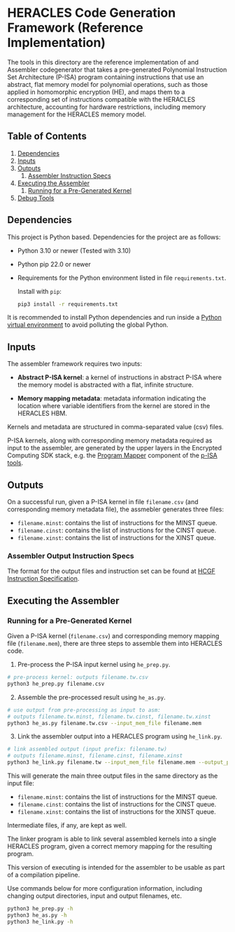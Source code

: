# HERACLES Code Generation Framework (Reference Implementation)

The tools in this directory are the reference implementation of and Assembler codegenerator that takes a pre-generated Polynomial Instruction Set Architecture (P-ISA) program containing instructions that use an abstract, flat memory model for polynomial operations, such as those applied in homomorphic encryption (HE), and maps them to a corresponding set of instructions compatible with the HERACLES architecture, accounting for hardware restrictions, including memory management for the HERACLES memory model.

## Table of Contents
1. [Dependencies](#dependencies)
2. [Inputs](#as_inputs)
3. [Outputs](#as_outputs)
   1. [Assembler Instruction Specs](#asm_specs)
4. [Executing the Assembler](#executing_asm)
   1. [Running for a Pre-Generated Kernel](#executing_single)
5. [Debug Tools](./debug_tools/README.md)

## Dependencies <a name="dependencies"></a>

This project is Python based. Dependencies for the project are as follows:

- Python 3.10 or newer (Tested with 3.10)
- Python pip 22.0 or newer
- Requirements for the Python environment listed in file `requirements.txt`.

  Install with `pip`:

  ```bash
  pip3 install -r requirements.txt
  ```

It is recommended to install Python dependencies and run inside a [Python virtual environment](https://virtualenv.pypa.io/en/stable/index.html) to avoid polluting the global Python.

## Inputs <a name="as_inputs"></a>

The assembler framework requires two inputs:

- **Abstract P-ISA kernel**: a kernel of instructions in abstract P-ISA where the memory model is abstracted with a flat, infinite structure.

- **Memory mapping metadata**: metadata information indicating the location where variable identifiers from the kernel are stored in the HERACLES HBM.

Kernels and metadata are structured in comma-separated value (csv) files.

P-ISA kernels, along with corresponding memory metadata required as input to the assembler, are generated by the upper layers in the Encrypted Computing SDK stack, e.g. the [Program Mapper](../../README.md#encrypted-computing-sdk-phase-1-components-and-tasks) component of the [p-ISA tools](../../p-isa_tools).

## Outputs <a name="as_outputs"></a>

On a successful run, given a P-ISA kernel in file `filename.csv` (and corresponding memory metadata file), the assmebler generates three files:

- `filename.minst`: contains the list of instructions for the MINST queue.
- `filename.cinst`: contains the list of instructions for the CINST queue.
- `filename.xinst`: contains the list of instructions for the XINST queue.

### Assembler Output Instruction Specs <a name="asm_specs"></a>

The format for the output files and instruction set can be found at [HCGF Instruction Specification](docsrc/specs.md).

## Executing the Assembler <a name="executing_asm"></a>
### Running for a Pre-Generated Kernel <a name="executing_single"></a>

Given a P-ISA kernel (`filename.csv`) and corresponding memory mapping file (`filename.mem`), there are three steps to assemble them into HERACLES code.

1. Pre-process the P-ISA input kernel using `he_prep.py`.

```bash
# pre-process kernel: outputs filename.tw.csv
python3 he_prep.py filename.csv
```

2. Assemble the pre-processed result using `he_as.py`.

```bash
# use output from pre-processing as input to asm:
# outputs filename.tw.minst, filename.tw.cinst, filename.tw.xinst
python3 he_as.py filename.tw.csv --input_mem_file filename.mem
```

3. Link the assembler output into a HERACLES program using `he_link.py`.

```bash
# link assembled output (input prefix: filename.tw)
# outputs filename.minst, filename.cinst, filename.xinst
python3 he_link.py filename.tw --input_mem_file filename.mem --output_prefix filename
```

This will generate the main three output files in the same directory as the input file:

- `filename.minst`: contains the list of instructions for the MINST queue.
- `filename.cinst`: contains the list of instructions for the CINST queue.
- `filename.xinst`: contains the list of instructions for the XINST queue.

Intermediate files, if any, are kept as well.

The linker program is able to link several assembled kernels into a single HERACLES program, given a correct memory mapping for the resulting program.

This version of executing is intended for the assembler to be usable as part of a compilation pipeline.

Use commands below for more configuration information, including changing output directories, input and output filenames, etc.

```bash
python3 he_prep.py -h
python3 he_as.py -h
python3 he_link.py -h
```
